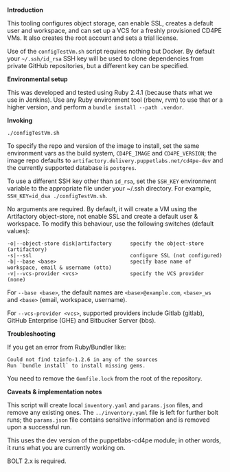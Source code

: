 **Introduction**

This tooling configures object storage, can enable SSL, creates a default user and workspace, and can set up a VCS for a freshly provisioned CD4PE VMs. It also creates the root account and sets a trial license.

Use of the `configTestVm.sh` script requires nothing but Docker. By default your `~/.ssh/id_rsa` SSH key will be used to clone dependencies from private GitHub repositories, but a different key can be specified.

**Environmental setup**

This was developed and tested using Ruby 2.4.1 (because thats what we use in Jenkins). Use any Ruby environment tool (rbenv, rvm) to use that or a higher version, and perform a `bundle install --path .vendor`.

**Invoking**

    ./configTestVm.sh

To specify the repo and version of the image to install, set the same environment vars as the build system, `CD4PE_IMAGE` and `CD4PE_VERSION`; the image repo defaults to `artifactory.delivery.puppetlabs.net/cd4pe-dev` and the currently supported database is `postgres`.

To use a different SSH key other than `id_rsa`, set the `SSH_KEY` environment variable to the appropriate file under your ~/.ssh directory. For example, `SSH_KEY=id_dsa ./configTestVm.sh`.

No arguments are required. By default, it will create a VM using the Artifactory object-store, not enable SSL and create a default user & workspace. To modify this behaviour, use the following switches (default values):

    -o|--object-store disk|artifactory      specify the object-store (artifactory)
    -s|--ssl                                configure SSL (not configured)
    -b|--base <base>                        specify base name of workspace, email & username (otto)
    -v|--vcs-provider <vcs>                 specify the VCS provider (none)

For `--base <base>`, the default names are `<base>@example.com`, `<base>_ws` and `<base>` (email, workspace, username).

For `--vcs-provider <vcs>`, supported providers include Gitlab (gitlab), GitHub Enterprise (GHE) and Bitbucker Server (bbs).

**Troubleshooting**

If you get an error from Ruby/Bundler like:

    Could not find tzinfo-1.2.6 in any of the sources
    Run `bundle install` to install missing gems.

You need to remove the `Gemfile.lock` from the root of the repository.

**Caveats & implementation notes**

This script will create local `inventory.yaml` and `params.json` files, and remove any existing ones. The `../inventory.yaml` file is left for further bolt runs; the `params.json` file contains sensitive information and is removed upon a successful run.

This uses the dev version of the puppetlabs-cd4pe module; in other words, it runs what you are currently working on.

BOLT 2.x is required.
